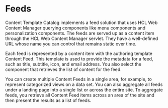 # Feeds

Content Template Catalog implements a feed solution that uses HCL Web Content Manager querying components like menu components and personalization components. The feeds are served up as a content item through the HCL Web Content Manager servlet. They have a well-defined URL whose name you can control that remains static over time.

Each feed is represented by a content item with the authoring template Content Feed. This template is used to provide the metadata for a feed, such as title, subtitle, icon, and email address. You also select the component that retrieves the list of content for the feed.

You can create multiple Content Feeds in a single area, for example, to represent categorized views on a data set. You can also aggregate all feeds under a landing page into a single list or across the entire site. To aggregate feeds, you retrieve all Content Feed items across an area of the site and then present the results as a list of feeds.


